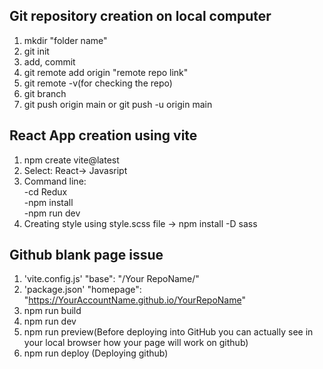 
## Git repository creation on local computer 
1. mkdir "folder name" <br>
2. git init <br>
3. add, commit<br>
4. git remote add origin "remote repo link"<br>
5. git remote -v(for checking the repo)<br>
6. git branch<br>
7. git push origin main or git push -u origin main
   
## React App creation using vite
1. npm create  vite@latest
2. Select: React-> Javasript
3. Command line:<br>-cd Redux
  <br>-npm install
  <br>-npm run dev <br>
4.  Creating style using style.scss file -> npm install -D sass
## Github blank page issue
1.  'vite.config.js' "base": "/Your RepoName/"
2.  'package.json' "homepage": "https://YourAccountName.github.io/YourRepoName"
3.  npm run build
4.  npm run dev
5.  npm run preview(Before deploying into GitHub you can actually see in your local browser how your page will work on github)
6.  npm run deploy (Deploying github)

